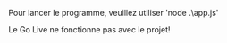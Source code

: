 Pour lancer le programme, veuillez utiliser 'node .\app.js'

Le Go Live ne fonctionne pas avec le projet!
